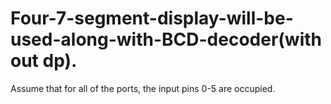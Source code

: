 # Four-7-segment-display-will-be-used-along-with-BCD-decoder(with out dp).

Assume that for all of the 
ports, the input pins 0-5 are occupied.
